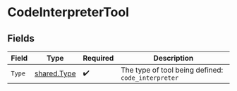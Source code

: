# CodeInterpreterTool


## Fields

| Field                                              | Type                                               | Required                                           | Description                                        |
| -------------------------------------------------- | -------------------------------------------------- | -------------------------------------------------- | -------------------------------------------------- |
| `Type`                                             | [shared.Type](../../../pkg/models/shared/type.md)  | :heavy_check_mark:                                 | The type of tool being defined: `code_interpreter` |